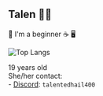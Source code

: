 ## Talen 🏳️‍⚧️
<!--
Talen400/Talen400
-->
🦀 I'm a beginner ☕ 🖥️


![Top Langs](https://github-readme-stats.vercel.app/api/top-langs/?username=Talen400&layout=compact&theme=radical)




19 years old <br>
She/her
contact: <br>
<l1> - [Discord](https://discord.com): `talentedhail400`
 </l1>
